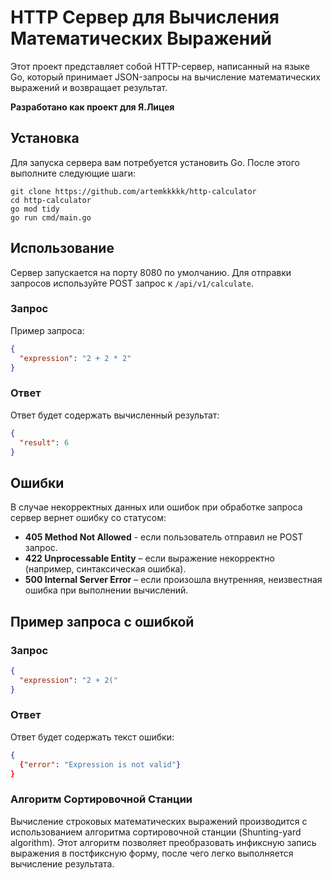 # HTTP Сервер для Вычисления Математических Выражений

Этот проект представляет собой HTTP-сервер, написанный на языке Go, который принимает JSON-запросы на вычисление математических выражений и возвращает результат.

**Разработано как проект для Я.Лицея**

## Установка

Для запуска сервера вам потребуется установить Go. После этого выполните следующие шаги:

```
git clone https://github.com/artemkkkkk/http-calculator
cd http-calculator
go mod tidy
go run cmd/main.go
```

## Использование

Сервер запускается на порту 8080 по умолчанию. Для отправки запросов используйте POST запрос к `/api/v1/calculate`.

### Запрос

Пример запроса:

```json
{
  "expression": "2 + 2 * 2"
}
```

### Ответ

Ответ будет содержать вычисленный результат:

```json
{
  "result": 6
}
```

## Ошибки

В случае некорректных данных или ошибок при обработке запроса сервер вернет ошибку со статусом:
- **405 Method Not Allowed** - если пользователь отправил не POST запрос.
- **422 Unprocessable Entity** – если выражение некорректно (например, синтаксическая ошибка).
- **500 Internal Server Error** – если произошла внутренняя, неизвестная ошибка при выполнении вычислений.

## Пример запроса с ошибкой

### Запрос
```json
{
  "expression": "2 + 2("
}
```

### Ответ

Ответ будет содержать текст ошибки:

```json
{
  {"error": "Expression is not valid"}
}
```

### Алгоритм Сортировочной Станции

Вычисление строковых математических выражений производится с использованием алгоритма сортировочной станции (Shunting-yard algorithm). Этот алгоритм позволяет преобразовать инфиксную запись выражения в постфиксную форму, после чего легко выполняется вычисление результата.